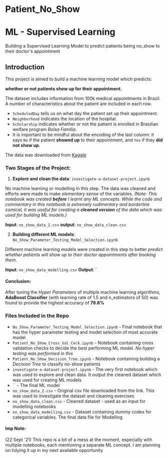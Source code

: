 # Patient_No_Show
# ML - Supervised Learning
Building a Supervised Learning Model to predict patients being no_show to their doctor's appointment

## Introduction

This project is aimed to build a machine learning model which predicts:

**whether or not patients show up for their appointment.** 

The dataset includes information from 100k medical appointments in Brazil. A number of characteristics about the patient are included in each row. 
* `ScheduledDay` tells us on what day the patient set up their appointment.
* `Neighborhood` indicates the location of the hospital.
* `Scholarship` indicates whether or not the patient is enrolled in Brasilian welfare program _Bolsa Família_.
* It is important to be mindful about the encoding of the last column: it says `No` if the patient **showed up** to their appointment, and `Yes` if they **did not show up.**

The data was downloaded from [Kaggle](https://www.kaggle.com/joniarroba/noshowappointments)

### Two Stages of the Project:
1. **Explore and clean the data**: `investigate-a-dataset-project.ipynb`

No machine learning or modelling in this step. The data was cleaned and efforts were made to make _elementary sense_ of the variables.
 _(Note: This notebook was created **before** I learnt any ML concepts. While the code and commentary in this notebook is extremely rudimentary and borderline comical, 
it was useful for creating a **cleaned version** of the data which was used for building ML models.)_

**Input**: `no_show_data_2.csv`
**output**: `no_show_data_clean.csv`

2. **Building different ML models**: `No_Show_Parameter_Testing_Model_Selection.ipynb`

Different machine learning models were created in this step to better _predict whether patients will show up to their doctor appointments after booking them._

**Input**: `no_show_data_modelling.csv`
**Output**:``

#### Conclusion:
After tuning the _Hyper Parameters_ of multiple machine learning algorithms, **AdaBoost Classifier** (with learning rate of 1.5 and n_estimators of 50) was found to provide the highest accuracy of **79.8%**

### Files Included in the Repo
* `No_Show_Parameter_Testing_Model_Selection.ipynb` - Final notebook that has the hyper parameter testing and model selection of most accurate model
* `Patient_No_Show_Cross_Val_Ceck.ipynb` - Notebook containing cross validation checks to decide the best performing ML model. _No hyper testing was performed in this_
* `Patient_No_Show_Decision_Tree.ipynb` - Notebook containing building a _Decision Tree_ to classify no-show patients
* `investigate-a-dataset-project.ipynb` - The very first notebook which was used to explore and clean data. It output the cleaned dataset which was used for creating ML models
* `` - The final ML model
* `no_show_data_2.csv` - Original csv file downloaded from the link. This was used to investigate the dataset and cleaning exercises
* `no_show_data_clean.csv` - Cleaned dataset - used as an input for modelling notebooks
* `no_show_data_modelling.csv` - Dataset containing dummy codes for categorical variables. The final data file for Modelling

#### Imp Note:
(22 Sept '21) This repo is a bit of a mess at the moment, especially with multiple notebooks, each mentioning a separate ML concept. I am planning on tidying it up in my next available opportunity 
